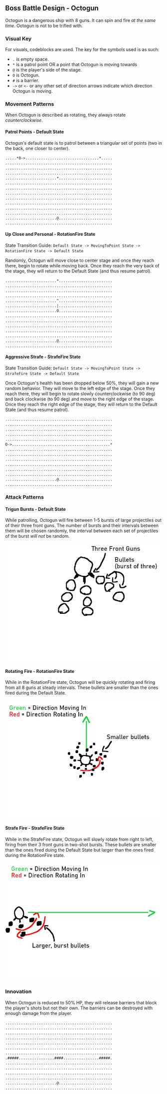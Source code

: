 ## Boss Battle Design - Octogun
Octogun is a dangerous ship with 8 guns. It can spin and fire _at the same time_. Octogun is not to be trifled with.

### Visual Key
For visuals, codeblocks are used. The key for the symbols used is as such:
  * `.` is empty space.
  * `*` is a patrol point OR a point that Octogun is moving towards
  * `@` is the player's side of the stage.
  * `O` is Octogun.
  * `#` is a barrier.
  * `->` or `<-` or any other set of direction arrows indicate which direction Octogun is moving.

### Movement Patterns
When Octogun is described as rotating, they always rotate _counterclockwise_.

#### Patrol Points - Default State
Octogun's default state is to patrol between a triangular set of points (two in the back, one closer to center).
```
.....*O->.................................*.....
................................................
................................................
................................................
.......................*........................
................................................
................................................
................................................
................................................
................................................
................................................
................................................
.......................@........................
................................................
```

#### Up Close and Personal - RotationFire State
State Transition Guide: `Default State -> MovingToPoint State -> RotationFire State -> Default State`

Randomly, Octogun will move close to center stage and once they reach there, begin to rotate while moving back. Once they reach the very back of the stage, they will return to the Default State (and thus resume patrol).
```
.......................*........................
................................................
................................................
................................................
.......................^........................
.......................|........................
.......................O........................
................................................
................................................
................................................
................................................
................................................
.......................@........................
................................................
```

#### Aggressive Strafe - StrafeFire State
State Transition Guide: `Default State -> MovingToPoint State -> StrafeFire State -> Default State`

Once Octogun's health has been dropped below 50%, they will gain a new random behavior. They will move to the left edge of the stage. Once they reach there, they will begin to rotate slowly counterclockwise (to 90 deg) and back clockwise (to 90 deg) and move to the right edge of the stage. Once they reach the right edge of the stage, they will return to the Default State (and thus resume patrol).
```
................................................
................................................
................................................
................................................
................................................
O->............................................*
................................................
................................................
................................................
................................................
................................................
................................................
.......................@........................
................................................
```

### Attack Patterns
#### Trigun Bursts - Default State
While patrolling, Octogun will fire between 1-5 bursts of large projectiles out of their three front guns. The number of bursts and their intervals between them will be chosen randomly, the interval between each set of projectiles of the burst _will not_ be random.

![Trigun Bursts](images/trigun_burst.jpg)

#### Rotating Fire - RotationFire State
While in the RotationFire state, Octogun will be quickly rotating and firing from all 8 guns at steady intervals. These bullets are smaller than the ones fired during the Default State.

![Rotating Fire](images/rotating_fire.jpg)

#### Strafe Fire - StrafeFire State
While in the StrafeFire state, Octogun will slowly rotate from right to left, firing from their 3 front guns in two-shot bursts. These bullets are smaller than the ones fired duing the Default State but larger than the ones fired during the RotationFire state.

![Strafing Fire](images/strafing_fire.jpg)

### Innovation
When Octogun is reduced to 50% HP, they will release barriers that block the player's shots but not their own. The barriers can be destroyed with enough damage from the player.
```
................................................
................................................
................................................
................................................
................................................
................................................
................................................
.#####................####................#####.
................................................
................................................
................................................
................................................
.......................@........................
................................................
```

